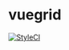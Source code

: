 # vuegrid

[![StyleCI](https://styleci.io/repos/130757219/shield?branch=0.1)](https://styleci.io/repos/130757219)